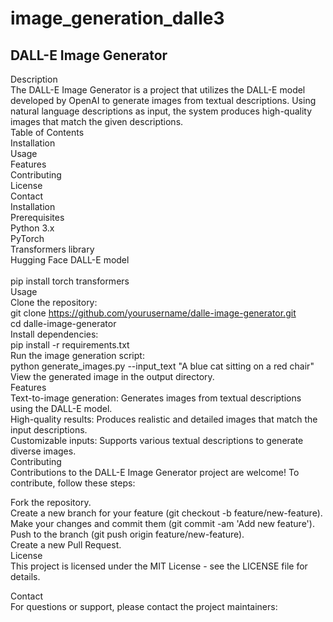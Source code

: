 # image_generation_dalle3

## DALL-E Image Generator


Description</br>
The DALL-E Image Generator is a project that utilizes the DALL-E model developed by OpenAI to generate images from textual descriptions. Using natural language descriptions as input, the system produces high-quality images that match the given descriptions.
</br>
Table of Contents</br>
Installation</br>
Usage</br>
Features</br>
Contributing</br>
License</br>
Contact</br>
Installation</br>
Prerequisites</br>
Python 3.x</br>
PyTorch</br>
Transformers library</br>
Hugging Face DALL-E model</br>
</br>
pip install torch transformers</br>
Usage</br>
Clone the repository:</br>
git clone https://github.com/yourusername/dalle-image-generator.git</br>
cd dalle-image-generator</br>
Install dependencies:</br>
pip install -r requirements.txt</br>
Run the image generation script:</br>
python generate_images.py --input_text "A blue cat sitting on a red chair"</br>
View the generated image in the output directory.</br>
Features</br>
Text-to-image generation: Generates images from textual descriptions using the DALL-E model.</br>
High-quality results: Produces realistic and detailed images that match the input descriptions.</br>
Customizable inputs: Supports various textual descriptions to generate diverse images.</br>
Contributing</br>
Contributions to the DALL-E Image Generator project are welcome! To contribute, follow these steps:</br>

Fork the repository.</br>
Create a new branch for your feature (git checkout -b feature/new-feature).</br>
Make your changes and commit them (git commit -am 'Add new feature').</br>
Push to the branch (git push origin feature/new-feature).</br>
Create a new Pull Request.</br>
License</br>
This project is licensed under the MIT License - see the LICENSE file for details.</br>

Contact</br>
For questions or support, please contact the project maintainers:</br>
